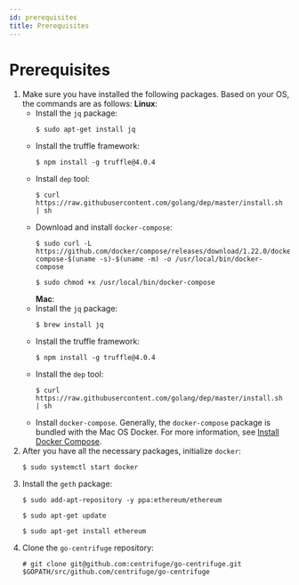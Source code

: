 ```yaml
---
id: prerequisites
title: Prerequisites
---
```

 # Prerequisites
 1. Make sure you have installed the following packages. Based on your OS, the commands are as follows:
      **Linux**:
     * Install the `jq` package:
         ```
        $ sudo apt-get install jq
        ```
     * Install the truffle framework:
         ```
        $ npm install -g truffle@4.0.4
        ```
     * Install `dep` tool:
         ```
        $ curl https://raw.githubusercontent.com/golang/dep/master/install.sh | sh
        ```
     * Download and install `docker-compose`:
         ```
        $ sudo curl -L https://github.com/docker/compose/releases/download/1.22.0/docker-compose-$(uname -s)-$(uname -m) -o /usr/local/bin/docker-compose
        ```
         ```
        $ sudo chmod +x /usr/local/bin/docker-compose
        ```
        **Mac**:
      * Install the `jq` package:
         ```
        $ brew install jq
        ```
      * Install the truffle framework:
         ```
        $ npm install -g truffle@4.0.4
        ```
     * Install the `dep` tool:
          ```
        $ curl https://raw.githubusercontent.com/golang/dep/master/install.sh | sh
        ```
     * Install `docker-compose`. Generally, the `docker-compose` package is bundled with the Mac OS Docker. For more information, see [Install Docker Compose](https://docs.docker.com/compose/install/#install-compose).
 2. After you have all the necessary packages, initialize `docker`:
     ```
    $ sudo systemctl start docker
    ```
 3. Install the `geth` package:
     ```
    $ sudo add-apt-repository -y ppa:ethereum/ethereum
    ```
     ```
    $ sudo apt-get update
    ```
     ```
    $ sudo apt-get install ethereum
    ```
4. Clone the `go-centrifuge` repository:
     ```
    # git clone git@github.com:centrifuge/go-centrifuge.git $GOPATH/src/github.com/centrifuge/go-centrifuge
    ```
